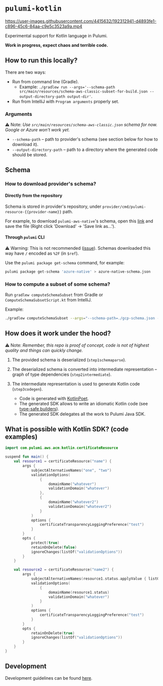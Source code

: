 # `pulumi-kotlin`

https://user-images.githubusercontent.com/4415632/192312941-d4893fe1-c896-45c6-84aa-c9e5c3523a9a.mp4

Experimental support for Kotlin language in Pulumi.

**Work in progress, expect chaos and terrible code.**

## How to run this locally? 

There are two ways:

- Run from command line (Gradle).
    - Example: `./gradlew run --args='--schema-path src/main/resources/schema-aws-classic-subset-for-build.json --output-directory-path output-dir'`. 
- Run from IntelliJ with `Program arguments` properly set.

### Arguments 

⚠️ Note: *Use `src/main/resources/schema-aws-classic.json` schema for now. Google or Azure won't work yet.*

- `--schema-path` – path to provider's schema (see section below for how to download it).
- `--output-directory-path` – path to a directory where the generated code should be stored. 

## Schema

### How to download provider's schema?


#### Directly from the repository 

Schema is stored in provider's repository, under `provider/cmd/pulumi-resource-{{provider-name}}` path.

For example, to download `pulumi-aws-native`'s schema, open this [link][pulumi-aws-native-schema-link] 
and save the file (Right click 'Download' -> 'Save link as...'). 

#### Through `pulumi` CLI

⚠️ Warning: This is not recommended ([issue][slash-encoding-issue]). Schemas downloaded this way have `/` encoded as `%2F` (in `$ref`).  

Use the `pulumi package get-schema` command, for example:

```bash
pulumi package get-schema 'azure-native' > azure-native-schema.json
```

### How to compute a subset of some schema?

Run `gradlew computeSchemaSubset` from Gradle or `ComputeSchemaSubsetScript.kt` from IntelliJ.

Example:

```bash
./gradlew computeSchemaSubset --args="--schema-path=./gcp-schema.json --name=gcp:compute/instance:Instance --context=resource"
```

## How does it work under the hood?

⚠️ Note: *Remember, this repo is proof of concept, code is not of highest quality and things can quickly change.*

1. The provided schema is deserialized (`step1schemaparse`).
1. The deserialized schema is converted into intermediate representation – graph of type dependencies (`step2intermediate`).
1. The intermediate representation is used to generate Kotlin code (`step3codegen`).

    - Code is generated with [KotlinPoet](https://github.com/square/kotlinpoet).
    - The generated SDK allows to write an idiomatic Kotlin code (see [type-safe builders](https://kotlinlang.org/docs/type-safe-builders.html)). 
    - The generated SDK delegates all the work to Pulumi Java SDK.

## What is possible with Kotlin SDK? (code examples)

```kotlin
import com.pulumi.aws.acm.kotlin.certificateResource

suspend fun main() {
    val resource1 = certificateResource("name") {
        args {
            subjectAlternativeNames("one", "two")
            validationOptions(
                {
                    domainName("whatever")
                    validationDomain("whatever")
                },
                {
                    domainName("whatever2")
                    validationDomain("whatever2")
                }
            )
            options {
                certificateTransparencyLoggingPreference("test")
            }
        }
        opts {
            protect(true)
            retainOnDelete(false)
            ignoreChanges(listOf("validationOptions"))
        }
    }

    val resource2 = certificateResource("name2") {
        args {
            subjectAlternativeNames(resource1.status.applyValue { listOf(it) })
            validationOptions(
                {
                    domainName(resource1.status)
                    validationDomain("whatever")
                }
            )
            options {
                certificateTransparencyLoggingPreference("test")
            }
        }
        opts {
            retainOnDelete(true)
            ignoreChanges(listOf("validationOptions"))
        }
    }
}
```

## Development

Development guidelines can be found [here](https://github.com/VirtuslabRnD/jvm-lab/blob/main/README.md#development-standards-for-kotlin-repositories).

[slash-encoding-issue]: https://github.com/VirtuslabRnD/pulumi-kotlin/issues/87
[pulumi-aws-native-schema-link]: https://github.com/pulumi/pulumi-aws-native/blob/master/provider/cmd/pulumi-resource-aws-native/schema.json
